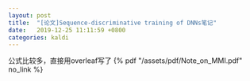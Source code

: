 ```yaml
---
layout: post
title:  "[论文]Sequence-discriminative training of DNNs笔记"
date:   2019-12-25 11:11:59 +0800
categories: kaldi
---
```

公式比较多，直接用overleaf写了
{% pdf "/assets/pdf/Note_on_MMI.pdf" no_link %}